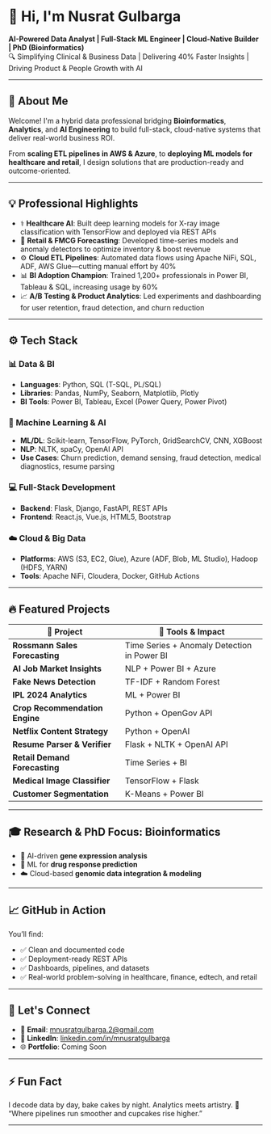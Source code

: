 # 👋 Hi, I'm Nusrat Gulbarga  
**AI-Powered Data Analyst | Full-Stack ML Engineer | Cloud-Native Builder | PhD (Bioinformatics)**  
🔍 Simplifying Clinical & Business Data | Delivering 40% Faster Insights | Driving Product & People Growth with AI  

---

## 🚀 About Me  
Welcome! I'm a hybrid data professional bridging **Bioinformatics**, **Analytics**, and **AI Engineering** to build full-stack, cloud-native systems that deliver real-world business ROI.

From **scaling ETL pipelines in AWS & Azure**, to **deploying ML models for healthcare and retail**, I design solutions that are production-ready and outcome-oriented.

---

## 💡 Professional Highlights  
- ⚕️ **Healthcare AI**: Built deep learning models for X-ray image classification with TensorFlow and deployed via REST APIs  
- 🛒 **Retail & FMCG Forecasting**: Developed time-series models and anomaly detectors to optimize inventory & boost revenue  
- ⚙️ **Cloud ETL Pipelines**: Automated data flows using Apache NiFi, SQL, ADF, AWS Glue—cutting manual effort by 40%  
- 📊 **BI Adoption Champion**: Trained 1,200+ professionals in Power BI, Tableau & SQL, increasing usage by 60%  
- 📈 **A/B Testing & Product Analytics**: Led experiments and dashboarding for user retention, fraud detection, and churn reduction  

---

## ⚙️ Tech Stack

### 📊 Data & BI
- **Languages**: Python, SQL (T-SQL, PL/SQL)  
- **Libraries**: Pandas, NumPy, Seaborn, Matplotlib, Plotly  
- **BI Tools**: Power BI, Tableau, Excel (Power Query, Power Pivot)  

### 🤖 Machine Learning & AI
- **ML/DL**: Scikit-learn, TensorFlow, PyTorch, GridSearchCV, CNN, XGBoost  
- **NLP**: NLTK, spaCy, OpenAI API  
- **Use Cases**: Churn prediction, demand sensing, fraud detection, medical diagnostics, resume parsing  

### 💻 Full-Stack Development
- **Backend**: Flask, Django, FastAPI, REST APIs  
- **Frontend**: React.js, Vue.js, HTML5, Bootstrap  

### ☁️ Cloud & Big Data
- **Platforms**: AWS (S3, EC2, Glue), Azure (ADF, Blob, ML Studio), Hadoop (HDFS, YARN)  
- **Tools**: Apache NiFi, Cloudera, Docker, GitHub Actions  

---

## 🔥 Featured Projects

| 🧠 Project                     | 💼 Tools & Impact |
|------------------------------|------------------|
| **Rossmann Sales Forecasting** | Time Series + Anomaly Detection in Power BI |
| **AI Job Market Insights**     | NLP + Power BI + Azure | Real-time workforce planning |
| **Fake News Detection**        | TF-IDF + Random Forest | 92% F1-score |
| **IPL 2024 Analytics**         | ML + Power BI | Match outcome prediction |
| **Crop Recommendation Engine**| Python + OpenGov API | Precision agriculture |
| **Netflix Content Strategy**   | Python + OpenAI | Global viewer behavior |
| **Resume Parser & Verifier**   | Flask + NLTK + OpenAI API | Faster JD matching |
| **Retail Demand Forecasting**  | Time Series + BI | Reduced stock-outs |
| **Medical Image Classifier**   | TensorFlow + Flask | Clinical-grade X-ray model |
| **Customer Segmentation**      | K-Means + Power BI | Improved campaign ROI |

---

## 🎓 Research & PhD Focus: Bioinformatics  
- 🔬 AI-driven **gene expression analysis**  
- 🧬 ML for **drug response prediction**  
- ☁️ Cloud-based **genomic data integration & modeling**  

---

## 📈 GitHub in Action  
You’ll find:
- ✅ Clean and documented code  
- ✅ Deployment-ready REST APIs  
- ✅ Dashboards, pipelines, and datasets  
- ✅ Real-world problem-solving in healthcare, finance, edtech, and retail  

---

## 🤝 Let's Connect  
- 📧 **Email**: mnusratgulbarga.2@gmail.com  
- 🔗 **LinkedIn**: [linkedin.com/in/mnusratgulbarga](https://www.linkedin.com/in/mnusratgulbarga)  
- 🌐 **Portfolio**: Coming Soon  

---

## ⚡ Fun Fact  
I decode data by day, bake cakes by night. Analytics meets artistry. 🍰  
“Where pipelines run smoother and cupcakes rise higher.”

---

